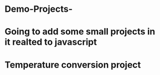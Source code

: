 # Demo-Projects-
# Going to add some small projects in it realted to javascript 
# Temperature conversion  project 
